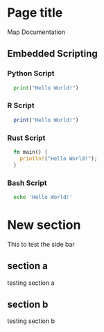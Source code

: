 # Page title

Map Documentation

## Embedded Scripting
### Python Script
``` python
  print("Hello World!")
```
### R Script
``` R
  print("Hello World!")
```
### Rust Script
``` rust
  fn main() {
    println!("Hello World!");
  }
```
### Bash Script
``` bash
  echo 'Hello World!'
```

# New section
This to test the side bar

## section a
testing section a

## section b
testing section b
